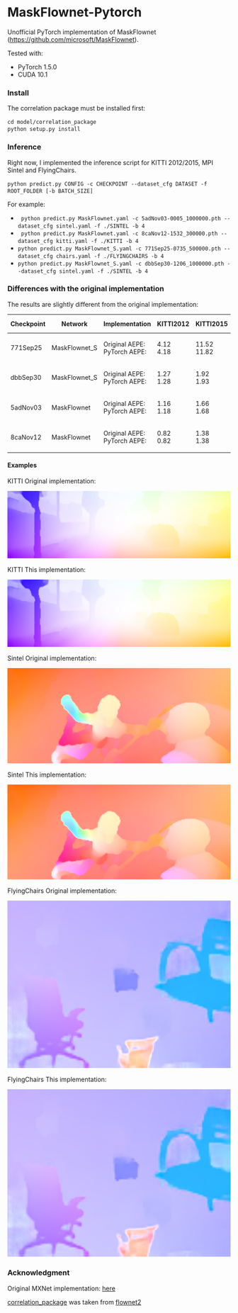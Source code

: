 # MaskFlownet-Pytorch
Unofficial PyTorch implementation of MaskFlownet (https://github.com/microsoft/MaskFlownet).

Tested with:
* PyTorch 1.5.0
* CUDA 10.1

### Install
The correlation package must be installed first:
```
cd model/correlation_package
python setup.py install
```

### Inference
Right now, I implemented the inference script for KITTI 2012/2015, MPI Sintel and FlyingChairs.

```
python predict.py CONFIG -c CHECKPOINT --dataset_cfg DATASET -f ROOT_FOLDER [-b BATCH_SIZE]
```

For example:
* ``` python predict.py MaskFlownet.yaml -c 5adNov03-0005_1000000.pth --dataset_cfg sintel.yaml -f ./SINTEL -b 4```
* ``` python predict.py MaskFlownet.yaml -c 8caNov12-1532_300000.pth --dataset_cfg kitti.yaml -f ./KITTI -b 4```
* ``` python predict.py MaskFlownet_S.yaml -c 771Sep25-0735_500000.pth --dataset_cfg chairs.yaml -f ./FLYINGCHAIRS -b 4 ```
* ``` python predict.py MaskFlownet_S.yaml -c dbbSep30-1206_1000000.pth --dataset_cfg sintel.yaml -f ./SINTEL -b 4 ```

### Differences with the original implementation
The results are slightly different from the original implementation:

| Checkpoint | Network | Implementation | KITTI2012 | KITTI2015 | Sintel Clean | Sintel Final | FlyingChairs |
| --- | --- | --- | --- | --- | --- | --- | --- |
| 771Sep25 | MaskFlownet_S | <p>Original AEPE: <br> PyTorch AEPE:</p> | <p>4.12<br>4.18</p> | <p>11.52<br>11.82</p> | <p>3.38<br>3.38</p> | <p>4.71<br>4.70</p> | <p>1.84<br>1.83</p> |
| dbbSep30 | MaskFlownet_S | <p>Original AEPE: <br> PyTorch AEPE:</p> | <p>1.27<br>1.28</p> | <p>1.92<br>1.93</p> | <p>2.76<br>2.78</p> | <p>3.29<br>3.32</p> | <p>2.36<br>2.36</p> |
| 5adNov03 | MaskFlownet   | <p>Original AEPE: <br> PyTorch AEPE:</p> | <p>1.16<br>1.18</p> | <p>1.66<br>1.68</p> | <p>2.58<br>2.59</p> | <p>3.14<br>3.17</p> | <p>2.23<br>2.23</p> |
| 8caNov12 | MaskFlownet   | <p>Original AEPE: <br> PyTorch AEPE:</p> | <p>0.82<br>0.82</p> | <p>1.38<br>1.38</p> | <p>4.34<br>4.40</p> | <p>5.27<br>5.33</p> | <p>4.01<br>3.99</p> |
 
#### Examples

KITTI Original implementation:

![original_visualization](./data/original-implementation.png)

KITTI This implementation:

![this_visualization](./data/this-implementation.png)

Sintel Original implementation:

![original_visualization](./data/original-sintel.png)

Sintel This implementation:

![this_visualization](./data/this-sintel.png)

FlyingChairs Original implementation:

![original_visualization](./data/original-chairs.png)

FlyingChairs This implementation:

![this_visualization](./data/this-chairs.png)

### Acknowledgment
Original MXNet implementation: [here](https://github.com/microsoft/MaskFlownet)

[correlation_package](model/correlation_package) was taken from [flownet2](https://github.com/NVIDIA/flownet2-pytorch/tree/master/networks/correlation_package)
